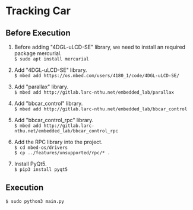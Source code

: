 # Tracking Car

## Before Execution

1. Before adding "4DGL-uLCD-SE" library, we need to install an required package mercurial.  
`$ sudo apt install mercurial`

2. Add "4DGL-uLCD-SE" library.  
`$ mbed add https://os.mbed.com/users/4180_1/code/4DGL-uLCD-SE/`

3. Add "parallax" library.  
`$ mbed add http://gitlab.larc-nthu.net/embedded_lab/parallax`

4. Add "bbcar_control" library.  
`$ mbed add http://gitlab.larc-nthu.net/embedded_lab/bbcar_control`

5. Add "bbcar_control_rpc" library.  
`$ mbed add http://gitlab.larc-nthu.net/embedded_lab/bbcar_control_rpc`

6. Add the RPC library into the project.  
`$ cd mbed-os/drivers`  
`$ cp ../features/unsupported/rpc/* .`

7. Install PyQt5.  
`$ pip3 install pyqt5`


## Execution

`$ sudo python3 main.py`
